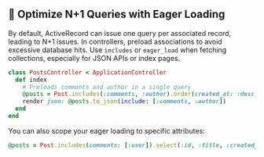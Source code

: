 ## 🚀 Optimize N+1 Queries with Eager Loading
By default, ActiveRecord can issue one query per associated record, leading to N+1 issues. In controllers, preload associations to avoid excessive database hits. Use `includes` or `eager_load` when fetching collections, especially for JSON APIs or index pages.

```ruby
class PostsController < ApplicationController
  def index
    # Preloads comments and author in a single query
    @posts = Post.includes(:comments, :author).order(created_at: :desc)
    render json: @posts.to_json(include: [:comments, :author])
  end
end
```

You can also scope your eager loading to specific attributes:
```ruby
@posts = Post.includes(comments: [:user]).select(:id, :title, :created_at)
```